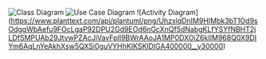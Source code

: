 ![Class Diagram](https://www.planttext.com/api/plantuml/png/N8yn2i9044NxFSMKIR4N496eOALaiR1VTeSGI7PaPi9QU3CBZ-GL39f0I3Fy_nyycC_hNObwrg7lZ0zA3CT1b7hagUvZtoPZvXMitK5nOCg2u9ZY45JA5NQT3mWrH-GrEbFJfjAOd_O_NNpopLAsOBSMCrpnJhm2isSAi7rQ2yM9k245vqKoSInX0_XGJ55CDTxnoIy0003__mC0)
![Use Case Diagram](https://www.planttext.com/api/plantuml/png/N8yn2i9044NxFSMKIR4N496eOALaiR1VTeSGI7PaPi9QU3CBZ-GL39f0I3Fy_nyycC_hNObwrg7lZ0zA3CT1b7hagUvZtoPZvXMitK5nOCg2u9ZY45JA5NQT3mWrH-GrEbFJfjAOd_O_NNpopLAsOBSMCrpnJhm2isSAi7rQ2yM9k245vqKoSInX0_XGJ55CDTxnoIy0003__mC0)
![Activity Diagram]
(https://www.planttext.com/api/plantuml/png/UhzxlqDnIM9HIMbk3bT1Od9sOdggWbAefu9FOcLgaP92DPU2Gd9EOd6nGcXnQf5dNabgKLfYSYfNBHT2jLDfSMPUAb29JtvwPZAcJiVavFpIl9BWrAAoJA1MP0DXOiZ6kIIM968Q0X9DIYm6AqLnYeAkhXsw5QXSi0guVYHhKIKSKlDIGA400000__y30000)
